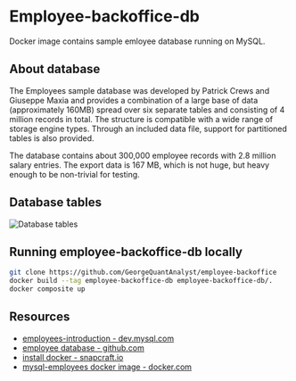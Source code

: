 # Employee-backoffice-db
Docker image contains sample emloyee database running on MySQL.

## About database
The Employees sample database was developed by Patrick Crews and Giuseppe Maxia and provides a combination of a large base of data (approximately 160MB) spread over six separate tables and consisting of 4 million records in total. The structure is compatible with a wide range of storage engine types. Through an included data file, support for partitioned tables is also provided. 

The database contains about 300,000 employee records with 2.8 million salary entries. The export data is 167 MB, which is not huge, but heavy enough to be non-trivial for testing.

## Database tables
![Database tables](https://github.com/datacharmer/test_db/blob/master/images/employees.png?raw=true)

## Running employee-backoffice-db locally
```bash
git clone https://github.com/GeorgeQuantAnalyst/employee-backoffice
docker build --tag employee-backoffice-db employee-backoffice-db/.
docker composite up
```

## Resources
* [employees-introduction - dev.mysql.com](https://dev.mysql.com/doc/employee/en/employees-introduction.html)
* [employee database - github.com](https://github.com/datacharmer/test_db)
* [install docker - snapcraft.io](https://snapcraft.io/docker)
* [mysql-employees docker image - docker.com](https://hub.docker.com/r/genschsa/mysql-employees)
